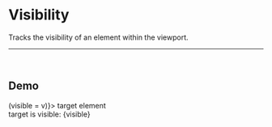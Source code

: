 <script>
	import { visibility } from '$lib/actions/index.js';

	let visible = $state(true);
</script>

# Visibility

Tracks the visibility of an element within the viewport.

---

<br>

## Demo


<div class="bg-zinc-100 border-2 border-dashed p-4" use:visibility={(v) => (visible = v)}>
	target element
</div>

<div class="h-vh"></div>
<div class="h-vh"></div>

<div class={['fixed bottom-4 right-4 p-4', visible ? 'bg-green-300' : 'bg-red-300']}>
	target is visible: {visible}
</div>
